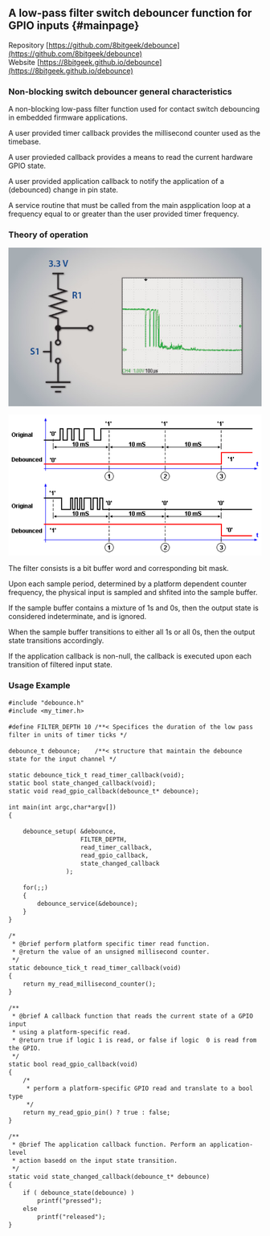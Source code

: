 ## A low-pass filter switch debouncer function for GPIO inputs {#mainpage}

Repository [https://github.com/8bitgeek/debounce](https://github.com/8bitgeek/debounce)   
Website [https://8bitgeek.github.io/debounce](https://8bitgeek.github.io/debounce)   

### Non-blocking switch debouncer general characteristics 

A non-blocking low-pass filter function used for contact switch debouncing in embedded firmware applications.

A user provided timer callback provides the millisecond counter used as the timebase.

A user provieded callback provides a means to read the current hardware GPIO state.

A user provided application callback to notify the application of a (debounced) change in pin state.

A service routine that must be called from the main aspplication loop at a frequency equal to or greater than the user provided timer frequency.

### Theory of operation

![debounce-button image](debounce-button.png)

![debounce image](debounce.png)

The filter consists is a bit buffer word and corresponding bit mask.

Upon each sample period, determined by a platform dependent counter frequency, the physical input is sampled and shfited into the sample buffer.

If the sample buffer contains a mixture of 1s and 0s, then the output state is considered indeterminate, and is ignored.

When the sample buffer transitions to either all 1s or all 0s, then the output state transitions accordingly.

If the application callback is non-null, the callback is executed upon each transition of filtered input state.

### Usage Example

~~~~
#include "debounce.h"
#include <my_timer.h>

#define FILTER_DEPTH 10 /**< Specifices the duration of the low pass filter in units of timer ticks */

debounce_t debounce;    /**< structure that maintain the debounce state for the input channel */

static debounce_tick_t read_timer_callback(void);
static bool state_changed_callback(void);
static void read_gpio_callback(debounce_t* debounce);

int main(int argc,char*argv[])
{

    debounce_setup( &debounce,
                    FILTER_DEPTH,
                    read_timer_callback,
                    read_gpio_callback,
                    state_changed_callback
                );

    for(;;)
    {
        debounce_service(&debounce);
    }
}

/* 
 * @brief perform platform specific timer read function.
 * @return the value of an unsigned millisecond counter.
 */
static debounce_tick_t read_timer_callback(void)
{
    return my_read_millisecond_counter();
}

/**
 * @brief A callback function that reads the current state of a GPIO input
 * using a platform-specific read.
 * @return true if logic 1 is read, or false if logic  0 is read from the GPIO.
 */
static bool read_gpio_callback(void)
{
    /* 
     * perform a platform-specific GPIO read and translate to a bool type 
     */
    return my_read_gpio_pin() ? true : false;
}

/**
 * @brief The application callback function. Perform an application-level
 * action basedd on the input state transition.
 */ 
static void state_changed_callback(debounce_t* debounce)
{
    if ( debounce_state(debounce) )
        printf("pressed");
    else
        printf("released");
}

~~~~